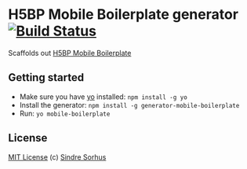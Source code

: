 # H5BP Mobile Boilerplate generator [![Build Status](https://secure.travis-ci.org/h5bp/generator-mobile-boilerplate.png?branch=master)](http://travis-ci.org/h5bp/generator-mobile-boilerplate)

Scaffolds out [H5BP Mobile Boilerplate](http://html5boilerplate.com/mobile/)


## Getting started

- Make sure you have [yo](https://github.com/yeoman/yo) installed: `npm install -g yo`
- Install the generator: `npm install -g generator-mobile-boilerplate`
- Run: `yo mobile-boilerplate`


## License

[MIT License](http://en.wikipedia.org/wiki/MIT_License)
(c) [Sindre Sorhus](http://sindresorhus.com)
